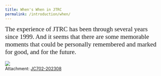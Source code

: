```yaml
---
title: When's When in JTRC
permalink: /introduction/when/
---
```


<style>
.intro{
font-family:times;
font-size:21px;
}
</style>

<div class="intro">
The experience of JTRC has been through several years since 1999.
And it seems that there are some memorable moments that could be personally remembered and marked for good, 
and for the future.
</div>
<br>
<img src="/Jerland/assets/img/JC702-202308.jpg">
<br>
Attachment: <a href="{{ "/introduction/JC702.pdf" | relative_url }}">JC702-202308</a>
